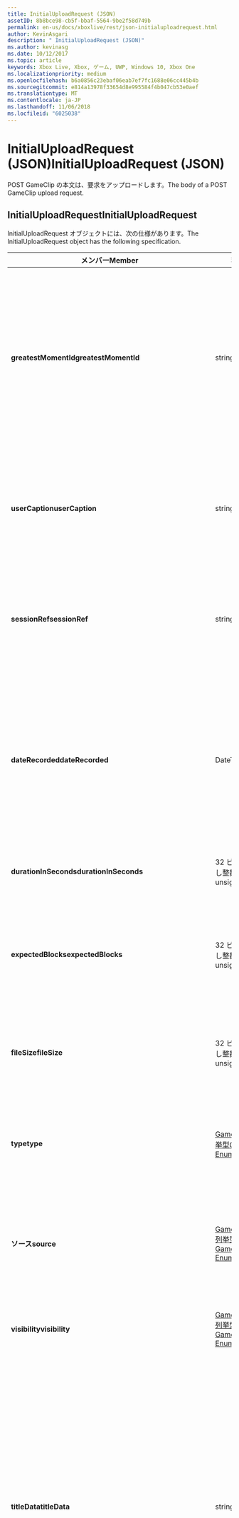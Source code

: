 ```yaml
---
title: InitialUploadRequest (JSON)
assetID: 8b8bce98-cb5f-bbaf-5564-9be2f58d749b
permalink: en-us/docs/xboxlive/rest/json-initialuploadrequest.html
author: KevinAsgari
description: " InitialUploadRequest (JSON)"
ms.author: kevinasg
ms.date: 10/12/2017
ms.topic: article
keywords: Xbox Live, Xbox, ゲーム, UWP, Windows 10, Xbox One
ms.localizationpriority: medium
ms.openlocfilehash: b6a0856c23ebaf06eab7ef7fc1688e06cc445b4b
ms.sourcegitcommit: e814a13978f33654d8e995584f4b047cb53e0aef
ms.translationtype: MT
ms.contentlocale: ja-JP
ms.lasthandoff: 11/06/2018
ms.locfileid: "6025038"
---
```

# <a name="initialuploadrequest-json"></a><span data-ttu-id="54b17-104">InitialUploadRequest (JSON)</span><span class="sxs-lookup"><span data-stu-id="54b17-104">InitialUploadRequest (JSON)</span></span>
<span data-ttu-id="54b17-105">POST GameClip の本文は、要求をアップロードします。</span><span class="sxs-lookup"><span data-stu-id="54b17-105">The body of a POST GameClip upload request.</span></span> 
<a id="ID4EN"></a>

 
## <a name="initialuploadrequest"></a><span data-ttu-id="54b17-106">InitialUploadRequest</span><span class="sxs-lookup"><span data-stu-id="54b17-106">InitialUploadRequest</span></span>
 
<span data-ttu-id="54b17-107">InitialUploadRequest オブジェクトには、次の仕様があります。</span><span class="sxs-lookup"><span data-stu-id="54b17-107">The InitialUploadRequest object has the following specification.</span></span>
 
| <span data-ttu-id="54b17-108">メンバー</span><span class="sxs-lookup"><span data-stu-id="54b17-108">Member</span></span>| <span data-ttu-id="54b17-109">種類</span><span class="sxs-lookup"><span data-stu-id="54b17-109">Type</span></span>| <span data-ttu-id="54b17-110">説明</span><span class="sxs-lookup"><span data-stu-id="54b17-110">Description</span></span>| 
| --- | --- | --- | 
| <b><span data-ttu-id="54b17-111">greatestMomentId</span><span class="sxs-lookup"><span data-stu-id="54b17-111">greatestMomentId</span></span></b>| <span data-ttu-id="54b17-112">string</span><span class="sxs-lookup"><span data-stu-id="54b17-112">string</span></span>| <span data-ttu-id="54b17-113">文字列は、テキストのクリップの名として使用する ID。</span><span class="sxs-lookup"><span data-stu-id="54b17-113">The string ID for the text to use as the name for the clip.</span></span> <span data-ttu-id="54b17-114">これの管理し、タイトルの開発者によってタイトルの構成ファイル内のローカライズされました。</span><span class="sxs-lookup"><span data-stu-id="54b17-114">This is managed and localized in the config file for the title by the developer of the title.</span></span>| 
| <b><span data-ttu-id="54b17-115">userCaption</span><span class="sxs-lookup"><span data-stu-id="54b17-115">userCaption</span></span></b>| <span data-ttu-id="54b17-116">string</span><span class="sxs-lookup"><span data-stu-id="54b17-116">string</span></span>| <span data-ttu-id="54b17-117">省略可能。</span><span class="sxs-lookup"><span data-stu-id="54b17-117">Optional.</span></span> <span data-ttu-id="54b17-118">ユーザーが入力したの代替名最大 250 文字の最大長のゲーム クリップされます。</span><span class="sxs-lookup"><span data-stu-id="54b17-118">Alternate user-entered name for game clip up to a maximum length of 250 characters.</span></span>| 
| <b><span data-ttu-id="54b17-119">sessionRef</span><span class="sxs-lookup"><span data-stu-id="54b17-119">sessionRef</span></span></b>| <span data-ttu-id="54b17-120">string</span><span class="sxs-lookup"><span data-stu-id="54b17-120">string</span></span>| <span data-ttu-id="54b17-121">省略可能。</span><span class="sxs-lookup"><span data-stu-id="54b17-121">Optional.</span></span> <span data-ttu-id="54b17-122">レコーディングの実行中になるゲーム セッションの参照です。</span><span class="sxs-lookup"><span data-stu-id="54b17-122">Game session reference during which the recording was done.</span></span>| 
| <b><span data-ttu-id="54b17-123">dateRecorded</span><span class="sxs-lookup"><span data-stu-id="54b17-123">dateRecorded</span></span></b>| <span data-ttu-id="54b17-124">DateTime</span><span class="sxs-lookup"><span data-stu-id="54b17-124">DateTime</span></span>| <span data-ttu-id="54b17-125">UTC で、レコーディングを開始した時刻。</span><span class="sxs-lookup"><span data-stu-id="54b17-125">The time the recording was started, in UTC.</span></span> <span data-ttu-id="54b17-126">ISO 8601 形式の文字列としてマーシャ リング (詳細については、<a href="http://www.w3.org/TR/NOTE-datetime">日付と時刻の形式</a>を参照) の書式を設定します。</span><span class="sxs-lookup"><span data-stu-id="54b17-126">Marshalled as a string in ISO 8601 format (see <a href="http://www.w3.org/TR/NOTE-datetime">Date and Time Formats</a> for more information).</span></span>| 
| <b><span data-ttu-id="54b17-127">durationInSeconds</span><span class="sxs-lookup"><span data-stu-id="54b17-127">durationInSeconds</span></span></b>| <span data-ttu-id="54b17-128">32 ビットの符号なし整数</span><span class="sxs-lookup"><span data-stu-id="54b17-128">32-bit unsigned integer</span></span>| <span data-ttu-id="54b17-129">秒単位でのクリップの長さ。</span><span class="sxs-lookup"><span data-stu-id="54b17-129">The length of the clip in seconds.</span></span>| 
| <b><span data-ttu-id="54b17-130">expectedBlocks</span><span class="sxs-lookup"><span data-stu-id="54b17-130">expectedBlocks</span></span></b>| <span data-ttu-id="54b17-131">32 ビットの符号なし整数</span><span class="sxs-lookup"><span data-stu-id="54b17-131">32-bit unsigned integer</span></span>| <span data-ttu-id="54b17-132">省略可能。</span><span class="sxs-lookup"><span data-stu-id="54b17-132">Optional.</span></span> <span data-ttu-id="54b17-133">ファイルを分類するブロックの数。</span><span class="sxs-lookup"><span data-stu-id="54b17-133">Number of blocks into which file will be divided.</span></span> <span data-ttu-id="54b17-134">省略ファイルは、1 つの要求で送信されます。</span><span class="sxs-lookup"><span data-stu-id="54b17-134">Omit if file will be transmitted in a single request.</span></span>| 
| <b><span data-ttu-id="54b17-135">fileSize</span><span class="sxs-lookup"><span data-stu-id="54b17-135">fileSize</span></span></b>| <span data-ttu-id="54b17-136">32 ビットの符号なし整数</span><span class="sxs-lookup"><span data-stu-id="54b17-136">32-bit unsigned integer</span></span>| <span data-ttu-id="54b17-137">ファイル サイズのアップロードされるビデオのバイト数。</span><span class="sxs-lookup"><span data-stu-id="54b17-137">File size in bytes of the video that will be uploaded.</span></span>| 
| <b><span data-ttu-id="54b17-138">type</span><span class="sxs-lookup"><span data-stu-id="54b17-138">type</span></span></b>| [<span data-ttu-id="54b17-139">GameClipType 列挙型</span><span class="sxs-lookup"><span data-stu-id="54b17-139">GameClipType Enumeration</span></span>](../enums/gvr-enum-gamecliptypes.md)| <span data-ttu-id="54b17-140">コンマ区切りで列挙型の文字列値としてマーシャ リング、クリップの種類です。</span><span class="sxs-lookup"><span data-stu-id="54b17-140">The type of clip, marshaled as a string value of the enumeration that is comma-delimited.</span></span>| 
| <b><span data-ttu-id="54b17-141">ソース</span><span class="sxs-lookup"><span data-stu-id="54b17-141">source</span></span></b>| [<span data-ttu-id="54b17-142">GameClipSource 列挙型</span><span class="sxs-lookup"><span data-stu-id="54b17-142">GameClipSource Enumeration</span></span>](../enums/gvr-enum-gameclipsource.md)| <span data-ttu-id="54b17-143">クリップの元の指定、列挙体の文字列値としてマーシャ リングします。</span><span class="sxs-lookup"><span data-stu-id="54b17-143">Specifies how the clip was sourced, marshaled as a string value of the enumeration.</span></span>| 
| <b><span data-ttu-id="54b17-144">visibility</span><span class="sxs-lookup"><span data-stu-id="54b17-144">visibility</span></span></b>| [<span data-ttu-id="54b17-145">GameClipVisibility 列挙型</span><span class="sxs-lookup"><span data-stu-id="54b17-145">GameClipVisibility Enumeration</span></span>](../enums/gvr-enum-gameclipvisibility.md)| <span data-ttu-id="54b17-146">システムの公開後に、ゲーム クリップの可視性を指定します。</span><span class="sxs-lookup"><span data-stu-id="54b17-146">Specifies the visibility of the game clip once it is published in the system.</span></span>| 
| <b><span data-ttu-id="54b17-147">titleData</span><span class="sxs-lookup"><span data-stu-id="54b17-147">titleData</span></span></b>| <span data-ttu-id="54b17-148">string</span><span class="sxs-lookup"><span data-stu-id="54b17-148">string</span></span>| <span data-ttu-id="54b17-149">省略可能。</span><span class="sxs-lookup"><span data-stu-id="54b17-149">Optional.</span></span> <span data-ttu-id="54b17-150">このクリップに関連付けられているタイトル固有のプロパティのプロパティ バッグです。</span><span class="sxs-lookup"><span data-stu-id="54b17-150">Property bag for title-specific properties associated with this clip.</span></span> <span data-ttu-id="54b17-151">格納され、として返された-です。</span><span class="sxs-lookup"><span data-stu-id="54b17-151">Stored and returned as-is.</span></span> <span data-ttu-id="54b17-152">タイトル デベロッパーは、クリップに関するメタデータを保持するため、このフィールドを使用できます。</span><span class="sxs-lookup"><span data-stu-id="54b17-152">Title developers can use this field to persist their own metadata about a clip.</span></span>| 
| <b><span data-ttu-id="54b17-153">titleData</span><span class="sxs-lookup"><span data-stu-id="54b17-153">titleData</span></span></b>| <span data-ttu-id="54b17-154">string</span><span class="sxs-lookup"><span data-stu-id="54b17-154">string</span></span>| <span data-ttu-id="54b17-155">省略可能。</span><span class="sxs-lookup"><span data-stu-id="54b17-155">Optional.</span></span> <span data-ttu-id="54b17-156">このクリップに関連付けられているコンソールに固有のプロパティのプロパティ バッグです。</span><span class="sxs-lookup"><span data-stu-id="54b17-156">Property bag for console-specific properties associated with this clip.</span></span> <span data-ttu-id="54b17-157">格納され、として返された-です。</span><span class="sxs-lookup"><span data-stu-id="54b17-157">Stored and returned as-is.</span></span> <span data-ttu-id="54b17-158">本体のプラットフォームでは、クリップに関するメタデータを保持するため、このフィールドを使用できます。</span><span class="sxs-lookup"><span data-stu-id="54b17-158">Console Platform can use this field to persist their own metadata about a clip.</span></span>| 
| <b><span data-ttu-id="54b17-159">systemProperties</span><span class="sxs-lookup"><span data-stu-id="54b17-159">systemProperties</span></span></b>| <span data-ttu-id="54b17-160">string</span><span class="sxs-lookup"><span data-stu-id="54b17-160">string</span></span>| <span data-ttu-id="54b17-161">省略可能。</span><span class="sxs-lookup"><span data-stu-id="54b17-161">Optional.</span></span> <span data-ttu-id="54b17-162">このクリップに関連付けられているコンソールに固有のプロパティのプロパティ バッグです。</span><span class="sxs-lookup"><span data-stu-id="54b17-162">Property bag for console-specific properties associated with this clip.</span></span> <span data-ttu-id="54b17-163">格納され、として返されます。</span><span class="sxs-lookup"><span data-stu-id="54b17-163">Stored and returned as is.</span></span> <span data-ttu-id="54b17-164">本体のプラットフォームでは、クリップに関するメタデータを保持するため、このフィールドを使用できます。</span><span class="sxs-lookup"><span data-stu-id="54b17-164">Console Platform can use this field to persist their own metadata about a clip.</span></span>| 
| <b><span data-ttu-id="54b17-165">usersInSession</span><span class="sxs-lookup"><span data-stu-id="54b17-165">usersInSession</span></span></b>| <span data-ttu-id="54b17-166">文字列の配列</span><span class="sxs-lookup"><span data-stu-id="54b17-166">array of string</span></span>| <span data-ttu-id="54b17-167">省略可能。</span><span class="sxs-lookup"><span data-stu-id="54b17-167">Optional.</span></span> <span data-ttu-id="54b17-168">現在のセッション内のユーザーの一覧。</span><span class="sxs-lookup"><span data-stu-id="54b17-168">A list of the users in the current session.</span></span>| 
| <b><span data-ttu-id="54b17-169">thumbnailSource</span><span class="sxs-lookup"><span data-stu-id="54b17-169">thumbnailSource</span></span></b>| [<span data-ttu-id="54b17-170">ThumbnailSource 列挙型</span><span class="sxs-lookup"><span data-stu-id="54b17-170">ThumbnailSource Enumeration</span></span>](../enums/gvr-enum-thumbnailsource.md)| <span data-ttu-id="54b17-171">省略可能。</span><span class="sxs-lookup"><span data-stu-id="54b17-171">Optional.</span></span> <span data-ttu-id="54b17-172">サムネイルのソース。</span><span class="sxs-lookup"><span data-stu-id="54b17-172">The source of the thumbnail.</span></span>| 
| <b><span data-ttu-id="54b17-173">thumbnailOffsetMillseconds</span><span class="sxs-lookup"><span data-stu-id="54b17-173">thumbnailOffsetMillseconds</span></span></b>| <span data-ttu-id="54b17-174">32 ビット符号付き整数</span><span class="sxs-lookup"><span data-stu-id="54b17-174">32-bit signed integer</span></span>| <span data-ttu-id="54b17-175">生成されたオフセットのサムネイルを (ミリ秒単位) のオフセットを指定します。</span><span class="sxs-lookup"><span data-stu-id="54b17-175">Specifies the offset (in milliseconds) for offset generated thumbnails.</span></span> <span data-ttu-id="54b17-176"><b>ThumbnailSource</b>をオフセットを設定するときに指定だけです。</span><span class="sxs-lookup"><span data-stu-id="54b17-176">Only specified when <b>thumbnailSource</b> is set to Offset.</span></span>| 
| <b><span data-ttu-id="54b17-177">savedByUser</span><span class="sxs-lookup"><span data-stu-id="54b17-177">savedByUser</span></span></b>| <span data-ttu-id="54b17-178">ブール値</span><span class="sxs-lookup"><span data-stu-id="54b17-178">Boolean value</span></span>| <span data-ttu-id="54b17-179">省略可能。</span><span class="sxs-lookup"><span data-stu-id="54b17-179">Optional.</span></span> <span data-ttu-id="54b17-180">FIFO 記憶域ではなく、ユーザーのクォータに保存するクリップを設定します。</span><span class="sxs-lookup"><span data-stu-id="54b17-180">Sets the clip to be saved to the user's quota instead of FIFO storage.</span></span> <span data-ttu-id="54b17-181">既定値は false です。</span><span class="sxs-lookup"><span data-stu-id="54b17-181">Defaults to false.</span></span>| 
  
<a id="ID4ERH"></a>

 
## <a name="sample-json-syntax"></a><span data-ttu-id="54b17-182">JSON 構文の例</span><span class="sxs-lookup"><span data-stu-id="54b17-182">Sample JSON syntax</span></span>
 

```json
{
   "greatestMomentId": "123abc",
   "userCaption": "OMG Look at this!",
   "sessionRef": "4587552a-a5ad-4c4c-a787-5bc5af70e4c9",
   "dateRecorded": "2012-12-23T11:08:08Z",
   "durationInSeconds": 27,
   "expectedBlocks": 7,
   "fileSize": 1234567,
   "type": "MagicMoment, Achievement",
   "source": "Console",
   "visibility": "Default",
   "titleData": "{ 'Boss': 'The Invincible' }",
   "systemProperties": "{ 'Id': '123456', 'Location': 'C:\\videos\\123456.mp4' }",
   "thumbnailSource": "Offset",
   "thumbnailOffsetMillseconds": 20000,
   "savedByUser": false
 }
    
```

  
<a id="ID4E1H"></a>

 
## <a name="see-also"></a><span data-ttu-id="54b17-183">関連項目</span><span class="sxs-lookup"><span data-stu-id="54b17-183">See also</span></span>
 
<a id="ID4E3H"></a>

 
##### <a name="parent"></a><span data-ttu-id="54b17-184">Parent</span><span class="sxs-lookup"><span data-stu-id="54b17-184">Parent</span></span> 

[<span data-ttu-id="54b17-185">JavaScript Object Notation (JSON) オブジェクト リファレンス</span><span class="sxs-lookup"><span data-stu-id="54b17-185">JavaScript Object Notation (JSON) Object Reference</span></span>](atoc-xboxlivews-reference-json.md)

   